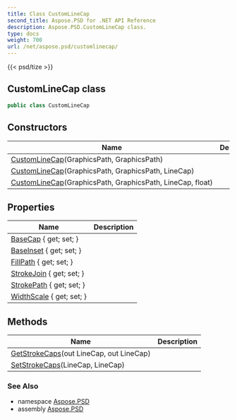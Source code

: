```yaml
---
title: Class CustomLineCap
second_title: Aspose.PSD for .NET API Reference
description: Aspose.PSD.CustomLineCap class. 
type: docs
weight: 700
url: /net/aspose.psd/customlinecap/
---
```

{{< psd/tize >}}
## CustomLineCap class

```csharp
public class CustomLineCap
```

## Constructors

| Name | Description |
| --- | --- |
| [CustomLineCap](customlinecap/#constructor)(GraphicsPath, GraphicsPath) |  |
| [CustomLineCap](customlinecap/#constructor_1)(GraphicsPath, GraphicsPath, LineCap) |  |
| [CustomLineCap](customlinecap/#constructor_2)(GraphicsPath, GraphicsPath, LineCap, float) |  |

## Properties

| Name | Description |
| --- | --- |
| [BaseCap](../../aspose.psd/customlinecap/basecap/) { get; set; } |  |
| [BaseInset](../../aspose.psd/customlinecap/baseinset/) { get; set; } |  |
| [FillPath](../../aspose.psd/customlinecap/fillpath/) { get; set; } |  |
| [StrokeJoin](../../aspose.psd/customlinecap/strokejoin/) { get; set; } |  |
| [StrokePath](../../aspose.psd/customlinecap/strokepath/) { get; set; } |  |
| [WidthScale](../../aspose.psd/customlinecap/widthscale/) { get; set; } |  |

## Methods

| Name | Description |
| --- | --- |
| [GetStrokeCaps](../../aspose.psd/customlinecap/getstrokecaps/)(out LineCap, out LineCap) |  |
| [SetStrokeCaps](../../aspose.psd/customlinecap/setstrokecaps/)(LineCap, LineCap) |  |

### See Also

* namespace [Aspose.PSD](../../aspose.psd/)
* assembly [Aspose.PSD](../../)


